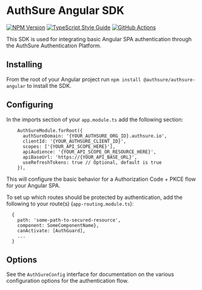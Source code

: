 # AuthSure Angular SDK

[![NPM Version][npm-image]][npm-url]
[![TypeScript Style Guide][gts-image]][gts-url]
[![GitHub Actions][github-image]][github-url]

This SDK is used for integrating basic Angular SPA authentication through the AuthSure Authentication Platform.

## Installing

From the root of your Angular project run `npm install @authsure/authsure-angular` to install the SDK.

## Configuring

In the imports section of your `app.module.ts` add the following section:

```
    AuthSureModule.forRoot({
      authSureDomain: '{YOUR_AUTHSURE_ORG_ID}.authsure.io',
      clientId: '{YOUR_AUTHSURE_CLIENT_ID}',
      scopes: ['{YOUR_API_SCOPE_HERE}'],
      apiAudience: '{YOUR_API_SCOPE_OR_RESOURCE_HERE}',
      apiBaseUrl: 'https://{YOUR_API_BASE_URL}',
      useRefreshTokens: true // Optional, default is true
    }),
```

This will configure the basic behavior for a Authorization Code + PKCE flow for your Angular SPA.

To set up which routes should be protected by authentication, add the following to your route(s) (`app-routing.module.ts`):

```
  {
    path: 'some-path-to-secured-resource',
    component: SomeComponentName},
    canActivate: [AuthGuard],
    ...
  }
```

## Options

See the `AuthSureConfig` interface for documentation on the various configuration options for the authentication flow.

[github-url]: https://github.com/nr1etech/authsure-angular/actions
[github-image]: https://github.com/nr1etech/authsure-angular/workflows/ci/badge.svg
[npm-url]: https://npmjs.org/package/@nr1e/authsure-angular
[npm-image]: https://img.shields.io/npm/v/@nre1/authsure-angular.svg
[gts-image]: https://img.shields.io/badge/code%20style-google-blueviolet.svg
[gts-url]: https://github.com/google/gts

